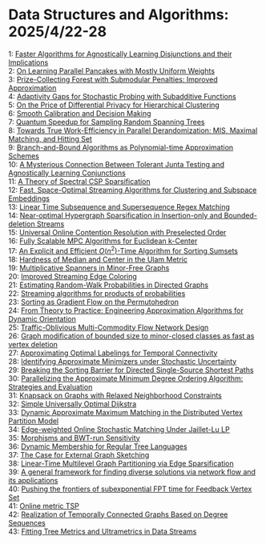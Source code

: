 # Data Structures and Algorithms: 2025/4/22-28  
1: [Faster Algorithms for Agnostically Learning Disjunctions and their  Implications](https://doi.org/10.48550/arXiv.2504.15244)  
2: [On Learning Parallel Pancakes with Mostly Uniform Weights](https://doi.org/10.48550/arXiv.2504.15251)  
3: [Prize-Collecting Forest with Submodular Penalties: Improved  Approximation](https://doi.org/10.48550/arXiv.2504.15445)  
4: [Adaptivity Gaps for Stochastic Probing with Subadditive Functions](https://doi.org/10.48550/arXiv.2504.15547)  
5: [On the Price of Differential Privacy for Hierarchical Clustering](https://doi.org/10.48550/arXiv.2504.15580)  
6: [Smooth Calibration and Decision Making](https://doi.org/10.48550/arXiv.2504.15582)  
7: [Quantum Speedup for Sampling Random Spanning Trees](https://doi.org/10.48550/arXiv.2504.15603)  
8: [Towards True Work-Efficiency in Parallel Derandomization: MIS, Maximal  Matching, and Hitting Set](https://doi.org/10.48550/arXiv.2504.15700)  
9: [Branch-and-Bound Algorithms as Polynomial-time Approximation Schemes](https://doi.org/10.48550/arXiv.2504.15885)  
10: [A Mysterious Connection Between Tolerant Junta Testing and Agnostically  Learning Conjunctions](https://doi.org/10.48550/arXiv.2504.16065)  
11: [A Theory of Spectral CSP Sparsification](https://doi.org/10.48550/arXiv.2504.16206)  
12: [Fast, Space-Optimal Streaming Algorithms for Clustering and Subspace  Embeddings](https://doi.org/10.48550/arXiv.2504.16229)  
13: [Linear Time Subsequence and Supersequence Regex Matching](https://doi.org/10.48550/arXiv.2504.16288)  
14: [Near-optimal Hypergraph Sparsification in Insertion-only and  Bounded-deletion Streams](https://doi.org/10.48550/arXiv.2504.16321)  
15: [Universal Online Contention Resolution with Preselected Order](https://doi.org/10.48550/arXiv.2504.16327)  
16: [Fully Scalable MPC Algorithms for Euclidean k-Center](https://doi.org/10.48550/arXiv.2504.16382)  
17: [An Explicit and Efficient $O(n^2)$-Time Algorithm for Sorting Sumsets](https://doi.org/10.48550/arXiv.2504.16393)  
18: [Hardness of Median and Center in the Ulam Metric](https://doi.org/10.48550/arXiv.2504.16437)  
19: [Multiplicative Spanners in Minor-Free Graphs](https://doi.org/10.48550/arXiv.2504.16463)  
20: [Improved Streaming Edge Coloring](https://doi.org/10.48550/arXiv.2504.16470)  
21: [Estimating Random-Walk Probabilities in Directed Graphs](https://doi.org/10.48550/arXiv.2504.16481)  
22: [Streaming algorithms for products of probabilities](https://doi.org/10.48550/arXiv.2504.16507)  
23: [Sorting as Gradient Flow on the Permutohedron](https://doi.org/10.48550/arXiv.2504.16706)  
24: [From Theory to Practice: Engineering Approximation Algorithms for  Dynamic Orientation](https://doi.org/10.48550/arXiv.2504.16720)  
25: [Traffic-Oblivious Multi-Commodity Flow Network Design](https://doi.org/10.48550/arXiv.2504.16744)  
26: [Graph modification of bounded size to minor-closed classes as fast as  vertex deletion](https://doi.org/10.48550/arXiv.2504.16803)  
27: [Approximating Optimal Labelings for Temporal Connectivity](https://doi.org/10.48550/arXiv.2504.16837)  
28: [Identifying Approximate Minimizers under Stochastic Uncertainty](https://doi.org/10.48550/arXiv.2504.17019)  
29: [Breaking the Sorting Barrier for Directed Single-Source Shortest Paths](https://doi.org/10.48550/arXiv.2504.17033)  
30: [Parallelizing the Approximate Minimum Degree Ordering Algorithm:  Strategies and Evaluation](https://doi.org/10.48550/arXiv.2504.17097)  
31: [Knapsack on Graphs with Relaxed Neighborhood Constraints](https://doi.org/10.48550/arXiv.2504.17297)  
32: [Simple Universally Optimal Dijkstra](https://doi.org/10.48550/arXiv.2504.17327)  
33: [Dynamic Approximate Maximum Matching in the Distributed Vertex Partition  Model](https://doi.org/10.48550/arXiv.2504.17338)  
34: [Edge-weighted Online Stochastic Matching Under Jaillet-Lu LP](https://doi.org/10.48550/arXiv.2504.17392)  
35: [Morphisms and BWT-run Sensitivity](https://doi.org/10.48550/arXiv.2504.17443)  
36: [Dynamic Membership for Regular Tree Languages](https://doi.org/10.48550/arXiv.2504.17536)  
37: [The Case for External Graph Sketching](https://doi.org/10.48550/arXiv.2504.17563)  
38: [Linear-Time Multilevel Graph Partitioning via Edge Sparsification](https://doi.org/10.48550/arXiv.2504.17615)  
39: [A general framework for finding diverse solutions via network flow and  its applications](https://doi.org/10.48550/arXiv.2504.17633)  
40: [Pushing the frontiers of subexponential FPT time for Feedback Vertex Set](https://doi.org/10.48550/arXiv.2504.17708)  
41: [Online metric TSP](https://doi.org/10.48550/arXiv.2504.17716)  
42: [Realization of Temporally Connected Graphs Based on Degree Sequences](https://doi.org/10.48550/arXiv.2504.17743)  
43: [Fitting Tree Metrics and Ultrametrics in Data Streams](https://doi.org/10.48550/arXiv.2504.17776)  